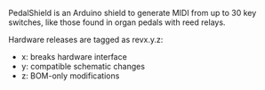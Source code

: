 PedalShield is an Arduino shield to generate MIDI from up to 30 key switches, like those found in organ pedals with reed relays.

Hardware releases are tagged as revx.y.z:
 * x: breaks hardware interface
 * y: compatible schematic changes
 * z: BOM-only modifications
